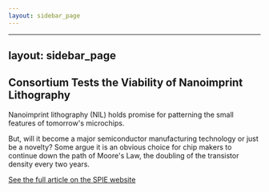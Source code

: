 ```yaml
---
layout: sidebar_page
---
```


---
layout: sidebar_page
---

## Consortium Tests the Viability of Nanoimprint Lithography 

Nanoimprint lithography (NIL) holds promise for patterning the small features of tomorrow's microchips.
<!--break-->
But, will it become a major semiconductor manufacturing technology or just be a novelty? Some argue it is an obvious choice for chip makers to continue down the path of Moore's Law, the doubling of the transistor density every two years.
  
[See the full article on the SPIE website](http://spie.org/x37780.xml?ArticleID=x37780)
